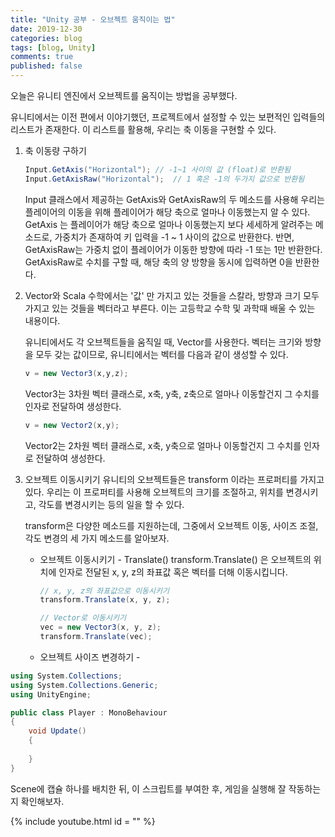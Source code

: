```yaml
---
title: "Unity 공부 - 오브젝트 움직이는 법"
date: 2019-12-30
categories: blog
tags: [blog, Unity]
comments: true
published: false
---
```


오늘은 유니티 엔진에서 오브젝트를 움직이는 방법을 공부했다.

유니티에서는 이전 편에서 이야기했던, 프로젝트에서 설정할 수 있는 보편적인 입력들의 리스트가 존재한다. 이 리스트를 활용해, 우리는 축 이동을 구현할 수 있다. 



1. 축 이동량 구하기

   ```csharp
   Input.GetAxis("Horizontal");	// -1~1 사이의 값 (float)로 반환됨
   Input.GetAxisRaw("Horizontal");	// 1 혹은 -1의 두가지 값으로 반환됨
   ```

   Input 클래스에서 제공하는 GetAxis와 GetAxisRaw의 두 메소드를 사용해 우리는 플레이어의 이동을 위해 플레이어가 해당 축으로 얼마나 이동했는지 알 수 있다.
   GetAxis 는 플레이어가 해당 축으로 얼마나 이동했는지 보다 세세하게 알려주는 메소드로, 가중치가 존재하여 키 입력을 -1 ~ 1 사이의 값으로 반환한다.
   반면, GetAxisRaw는 가중치 없이 플레이어가 이동한 방향에 따라 -1 또는 1만 반환한다. GetAxisRaw로 수치를 구할 때, 해당 축의 양 방향을 동시에 입력하면 0을 반환한다.

   

2. Vector와 Scala
   수학에서는 '값' 만 가지고 있는 것들을 스칼라, 방향과 크기 모두 가지고 있는 것들을 벡터라고 부른다. 이는 고등학교 수학 및 과학때 배울 수 있는 내용이다.

   유니티에서도 각 오브젝트들을 움직일 때, Vector를 사용한다.
   벡터는 크기와 방향을 모두 갖는 값이므로, 유니티에서는 벡터를 다음과 같이 생성할 수 있다.

   ```csharp
   v = new Vector3(x,y,z);
   ```

   Vector3는 3차원 벡터 클래스로, x축, y축, z축으로 얼마나 이동할건지 그 수치를 인자로 전달하여 생성한다.

   ```csharp
   v = new Vector2(x,y);
   ```

   Vector2는 2차원 벡터 클래스로, x축, y축으로 얼마나 이동할건지 그 수치를 인자로 전달하여 생성한다.

3. 오브젝트 이동시키기
   유니티의 오브젝트들은 transform 이라는 프로퍼티를 가지고 있다. 우리는 이 프로퍼티를 사용해 오브젝트의 크기를 조절하고, 위치를 변경시키고, 각도를 변경시키는 등의 일을 할 수 있다.
   
   transform은 다양한 메소드를 지원하는데, 그중에서 오브젝트 이동, 사이즈 조절, 각도 변경의 세 가지 메소드를 알아보자.
   
   - 오브젝트 이동시키기 - Translate()
     transform.Translate() 은 오브젝트의 위치에 인자로 전달된 x, y, z의 좌표값 혹은 벡터를 더해 이동시킵니다.
   
     ```csharp
     // x, y, z의 좌표값으로 이동시키기
     transform.Translate(x, y, z);
     
     // Vector로 이동시키기
     vec = new Vector3(x, y, z);
     transform.Translate(vec);
     ```
   
   - 오브젝트 사이즈 변경하기 - 



```c#
using System.Collections;
using System.Collections.Generic;
using UnityEngine;

public class Player : MonoBehaviour
{
    void Update()
    {
        
    }
}
```



Scene에 캡슐 하나를 배치한 뒤, 이 스크립트를 부여한 후, 게임을 실행해 잘 작동하는지 확인해보자.

{% include youtube.html id = "" %}
